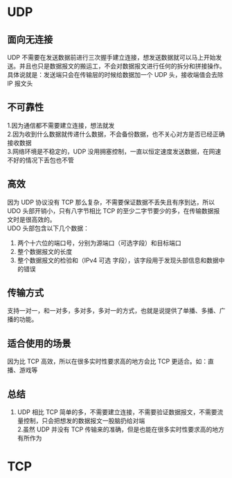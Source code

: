 # UDP

## 面向无连接

UDP 不需要在发送数据前进行三次握手建立连接，想发送数据就可以马上开始发送。并且也只是数据报文的搬运工，不会对数据报文进行任何的拆分和拼接操作。
具体说就是：发送端只会在传输层的时候给数据加一个 UDP 头，接收端值会去除 IP 报文头

## 不可靠性

1.因为通信都不需要建立连接，想法就发  
2.因为收到什么数据就传递什么数据，不会备份数据，也不关心对方是否已经正确接收数据  
3.网络环境是不稳定的，UDP 没用拥塞控制，一直以恒定速度发送数据，在网速不好的情况下丢包也不管

## 高效

因为 UDP 协议没有 TCP 那么复杂，不需要保证数据不丢失且有序到达，所以 UDO 头部开销小，只有八字节相比 TCP 的至少二字节要少的多，在传输数据报文时是很高效的。  
UDO 头部包含以下几个数据：

1. 两个十六位的端口号，分别为源端口（可选字段）和目标端口
2. 整个数据报文的长度
3. 整个数据报文的检验和（IPv4 可选 字段），该字段用于发现头部信息和数据中的错误

## 传输方式

支持一对一，和一对多，多对多，多对一的方式，也就是说提供了单播、多播、广播的功能。

## 适合使用的场景

因为比 TCP 高效，所以在很多实时性要求高的地方会比 TCP 更适合。如：直播、游戏等

## 总结

1. UDP 相比 TCP 简单的多，不需要建立连接，不需要验证数据报文，不需要流量控制，只会把想发的数据报文一股脑扔给对端  
   2.虽然 UDP 并没有 TCP 传输来的准确，但是也能在很多实时性要求高的地方有所作为

# TCP
